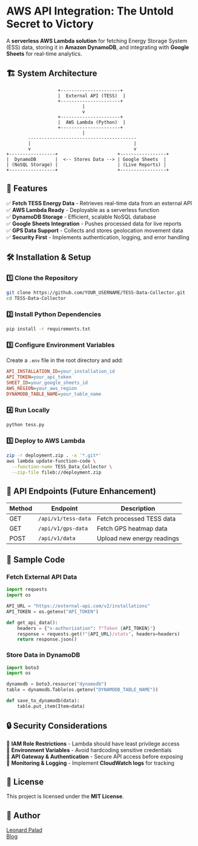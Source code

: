 # AWS API Integration: The Untold Secret to Victory

A **serverless AWS Lambda solution** for fetching Energy Storage System (ESS) data, storing it in **Amazon DynamoDB**, and integrating with **Google Sheets** for real-time analytics.

## 🏗 System Architecture

```
                   +----------------------+
                   |  External API (TESS)  |
                   +----------------------+
                            |
                            v
                   +----------------------+
                   |  AWS Lambda (Python)  |
                   +----------------------+
                            |
        ----------------------------------------
        |                                      |
        v                                      v
+-----------------+                      +-----------------+
|  DynamoDB       |  <-- Stores Data --> | Google Sheets  |
| (NoSQL Storage) |                      | (Live Reports) |
+-----------------+                      +-----------------+
```

## 🚀 Features

✅ **Fetch TESS Energy Data** - Retrieves real-time data from an external API  
✅ **AWS Lambda Ready** - Deployable as a serverless function  
✅ **DynamoDB Storage** - Efficient, scalable NoSQL database  
✅ **Google Sheets Integration** - Pushes processed data for live reports  
✅ **GPS Data Support** - Collects and stores geolocation movement data  
✅ **Security First** - Implements authentication, logging, and error handling  

## 🛠 Installation & Setup

### 1️⃣ Clone the Repository

```bash
git clone https://github.com/YOUR_USERNAME/TESS-Data-Collector.git
cd TESS-Data-Collector
```

### 2️⃣ Install Python Dependencies

```bash
pip install -r requirements.txt
```

### 3️⃣ Configure Environment Variables

Create a `.env` file in the root directory and add:

```ini
API_INSTALLATION_ID=your_installation_id
API_TOKEN=your_api_token
SHEET_ID=your_google_sheets_id
AWS_REGION=your_aws_region
DYNAMODB_TABLE_NAME=your_table_name
```

### 4️⃣ Run Locally

```bash
python tess.py
```

### 5️⃣ Deploy to AWS Lambda

```bash
zip -r deployment.zip . -x '*.git*'
aws lambda update-function-code \
  --function-name TESS_Data_Collector \
  --zip-file fileb://deployment.zip
```

## 📡 API Endpoints (Future Enhancement)

| Method | Endpoint               | Description                  |
|--------|------------------------|------------------------------|
| GET    | `/api/v1/tess-data`    | Fetch processed TESS data    |
| GET    | `/api/v1/gps-data`     | Fetch GPS heatmap data       |
| POST   | `/api/v1/data`         | Upload new energy readings   |

## 📜 Sample Code

### Fetch External API Data

```python
import requests
import os

API_URL = "https://external-api.com/v2/installations"
API_TOKEN = os.getenv("API_TOKEN")

def get_api_data():
    headers = {"x-authorization": f"Token {API_TOKEN}"}
    response = requests.get(f"{API_URL}/stats", headers=headers)
    return response.json()
```

### Store Data in DynamoDB

```python
import boto3
import os

dynamodb = boto3.resource("dynamodb")
table = dynamodb.Table(os.getenv("DYNAMODB_TABLE_NAME"))

def save_to_dynamodb(data):
    table.put_item(Item=data)
```

## 🔒 Security Considerations

🔹 **IAM Role Restrictions** - Lambda should have least privilege access  
🔹 **Environment Variables** - Avoid hardcoding sensitive credentials  
🔹 **API Gateway & Authentication** - Secure API access before exposing  
🔹 **Monitoring & Logging** - Implement **CloudWatch logs** for tracking  

## 📜 License

This project is licensed under the **MIT License**.

## 📌 Author

[Leonard Palad](https://www.linkedin.com/in/leonardspalad/)  
[Blog](https://www.cloudhermit.com.au/)
